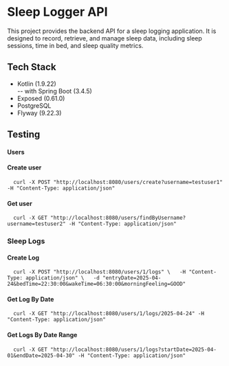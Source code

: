 

# Sleep Logger API

This project provides the backend API for a sleep logging application. It is designed to record, retrieve, and manage sleep data, including sleep sessions, time in bed, and sleep quality metrics.

## Tech Stack
- Kotlin (1.9.22)  
  -- with Spring Boot  (3.4.5)
- Exposed (0.61.0)
- PostgreSQL
- Flyway (9.22.3)

## Testing

#### Users

#### Create user
``  
curl -X POST "http://localhost:8080/users/create?username=testuser1" -H "Content-Type: application/json"  
``

#### Get user
``  
curl -X GET "http://localhost:8080/users/findByUsername?username=testuser2" -H "Content-Type: application/json"  
``

### Sleep Logs

#### Create Log
``  
curl -X POST "http://localhost:8080/users/1/logs" \  
  -H "Content-Type: application/json" \  
  -d "entryDate=2025-04-24&bedTime=22:30:00&wakeTime=06:30:00&morningFeeling=GOOD"  
``

#### Get Log By Date
``  
curl -X GET "http://localhost:8080/users/1/logs/2025-04-24" -H "Content-Type: application/json"  
``

#### Get Logs By Date Range
``  
curl -X GET "http://localhost:8080/users/1/logs?startDate=2025-04-01&endDate=2025-04-30" -H "Content-Type: application/json"  
``

